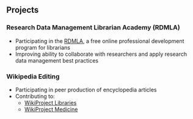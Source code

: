 ## Projects

### Research Data Management Librarian Academy (RDMLA)

- Participating in the [RDMLA](https://rdmla.github.io/), a free online professional development program for librarians
- Improving ability to collaborate with researchers and apply research data management best practices

### Wikipedia Editing

- Participating in peer production of encyclopedia articles
- Contributing to:
  - [WikiProject Libraries](https://en.wikipedia.org/wiki/Wikipedia:WikiProject_Libraries)
  - [WikiProject Medicine](https://en.wikipedia.org/wiki/Wikipedia:WikiProject_Medicine)



